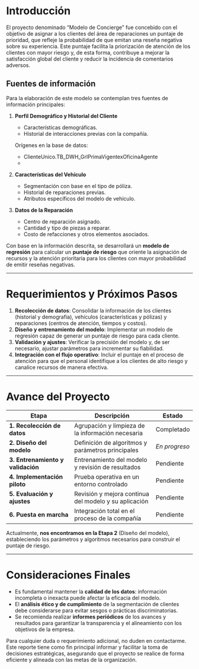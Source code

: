 # Introducción  
El proyecto denominado “Modelo de Concierge” fue concebido con el objetivo de asignar a los clientes del área de reparaciones un puntaje de prioridad, que refleje la probabilidad de que emitan una reseña negativa sobre su experiencia. Este puntaje facilita la priorización de atención de los clientes con mayor riesgo y, de esta forma, contribuye a mejorar la satisfacción global del cliente y reducir la incidencia de comentarios adversos.

## Fuentes de información  
Para la elaboración de este modelo se contemplan tres fuentes de información principales:  

1. **Perfil Demográfico y Historial del Cliente**  
   - Características demográficas.  
   - Historial de interacciones previas con la compañía.  
   
   Orígenes en la base de datos:
   - ClienteUnico.TB_DWH_GrlPrimaVigentexOficinaAgente
   - 
   

2. **Características del Vehículo**  
   - Segmentación con base en el tipo de póliza.  
   - Historial de reparaciones previas.  
   - Atributos específicos del modelo de vehículo.  

3. **Datos de la Reparación**  
   - Centro de reparación asignado.  
   - Cantidad y tipo de piezas a reparar.  
   - Costo de refacciones y otros elementos asociados.  

Con base en la información descrita, se desarrollará un **modelo de regresión** para calcular un **puntaje de riesgo** que oriente la asignación de recursos y la atención prioritaria para los clientes con mayor probabilidad de emitir reseñas negativas.

---

# Requerimientos y Próximos Pasos  
1. **Recolección de datos**: Consolidar la información de los clientes (historial y demografía), vehículos (características y pólizas) y reparaciones (centros de atención, tiempos y costos).  
2. **Diseño y entrenamiento del modelo**: Implementar un modelo de regresión capaz de generar un puntaje de riesgo para cada cliente.  
3. **Validación y ajustes**: Verificar la precisión del modelo y, de ser necesario, ajustar parámetros para incrementar su fiabilidad.  
4. **Integración con el flujo operativo**: Incluir el puntaje en el proceso de atención para que el personal identifique a los clientes de alto riesgo y canalice recursos de manera efectiva.  

---

# Avance del Proyecto  

| Etapa                                   | Descripción                                             | Estado          |
|-----------------------------------------|---------------------------------------------------------|-----------------|
| **1. Recolección de datos**            | Agrupación y limpieza de la información necesaria       | Completado      |
| **2. Diseño del modelo**               | Definición de algoritmos y parámetros principales       | *En progreso*   |
| **3. Entrenamiento y validación**      | Entrenamiento del modelo y revisión de resultados       | Pendiente       |
| **4. Implementación piloto**           | Prueba operativa en un entorno controlado               | Pendiente       |
| **5. Evaluación y ajustes**            | Revisión y mejora continua del modelo y su aplicación   | Pendiente       |
| **6. Puesta en marcha**                | Integración total en el proceso de la compañía          | Pendiente       |

Actualmente, **nos encontramos en la Etapa 2** (Diseño del modelo), estableciendo los parámetros y algoritmos necesarios para construir el puntaje de riesgo.

---

# Consideraciones Finales  
- Es fundamental mantener la **calidad de los datos**: información incompleta o inexacta puede afectar la eficacia del modelo.  
- El **análisis ético y de cumplimiento** de la segmentación de clientes debe considerarse para evitar sesgos o prácticas discriminatorias.  
- Se recomienda realizar **informes periódicos** de los avances y resultados para garantizar la transparencia y el alineamiento con los objetivos de la empresa.  

Para cualquier duda o requerimiento adicional, no duden en contactarme. Este reporte tiene como fin principal informar y facilitar la toma de decisiones estratégicas, asegurando que el proyecto se realice de forma eficiente y alineada con las metas de la organización.
